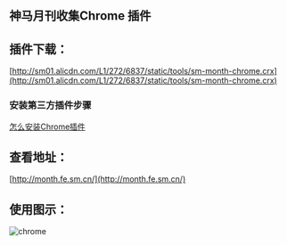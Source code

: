 神马月刊收集Chrome 插件
----

## 插件下载：

[http://sm01.alicdn.com/L1/272/6837/static/tools/sm-month-chrome.crx](http://sm01.alicdn.com/L1/272/6837/static/tools/sm-month-chrome.crx)

### 安装第三方插件步骤

[怎么安装Chrome插件](http://jingyan.baidu.com/article/e5c39bf56286ae39d6603374.html)

## 查看地址：

[http://month.fe.sm.cn/](http://month.fe.sm.cn/)

## 使用图示：

![chrome](http://ww4.sinaimg.cn/large/8ae515a4gw1f302reaukxj20wk0fydj8.jpg)